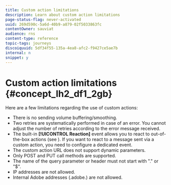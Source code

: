 ```yaml
---
title: Custom action limitations
description: Learn about custom action limitations
page-status-flag: never-activated
uuid: 269d590c-5a6d-40b9-a879-02f5033863fc
contentOwner: sauviat
audience: rns
content-type: reference
topic-tags: journeys
discoiquuid: 5df34f55-135a-4ea8-afc2-f9427ce5ae7b
internal: n
snippet: y
---
```


# Custom action limitations {#concept_lh2_df1_2gb}

Here are a few limitations regarding the use of custom actions:

* There is no sending volume buffering/smoothing.
* Two retries are systematically performed in case of an error. You cannot adjust the number of retries according to the error message received. 
* The built-in **[!UICONTROL Reaction]** event allows you to react to out-of-the-box actions (see [](../building-journeys/reaction-events.md)). If you want to react to a message sent via a custom action, you need to configure a dedicated event.
* The custom action URL does not support dynamic parameters.
* Only POST and PUT call methods are supported.
* The name of the query parameter or header must not start with "." or "$".
* IP addresses are not allowed.
* Internal Adobe addresses (.adobe.) are not allowed.
